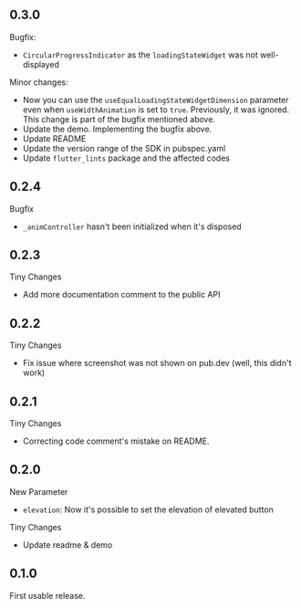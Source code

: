 ## 0.3.0

Bugfix:
* `CircularProgressIndicator` as the `loadingStateWidget` was not well-displayed
  
Minor changes:
* Now you can use the `useEqualLoadingStateWidgetDimension` parameter even when `useWidthAnimation` is set to `true`. Previously, it was ignored.
  This change is part of the bugfix mentioned above.
* Update the demo. Implementing the bugfix above.
* Update README
* Update the version range of the SDK in pubspec.yaml
* Update `flutter_lints` package and the affected codes

## 0.2.4

Bugfix
* `_animController` hasn't been initialized when it's disposed

## 0.2.3

Tiny Changes
* Add more documentation comment to the public API

## 0.2.2

Tiny Changes
* Fix issue where screenshot was not shown on pub.dev (well, this didn't work)

## 0.2.1

Tiny Changes
* Correcting code comment's mistake on README.

## 0.2.0

New Parameter
* `elevation`: Now it's possible to set the elevation of elevated button

Tiny Changes
* Update readme & demo

## 0.1.0

First usable release.
